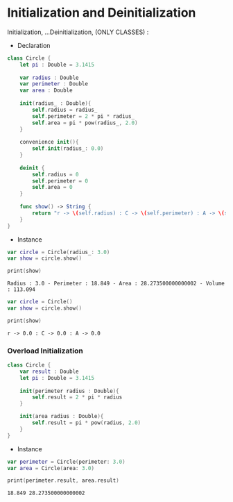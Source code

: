 # Initialization and Deinitialization
Initialization, ...Deinitialization, (ONLY CLASSES) :

- Declaration
```swift
class Circle {
    let pi : Double = 3.1415
    
    var radius : Double
    var perimeter : Double
    var area : Double
    
    init(radius_ : Double){
        self.radius = radius_
        self.perimeter = 2 * pi * radius_
        self.area = pi * pow(radius_, 2.0)
    }
    
    convenience init(){
        self.init(radius_: 0.0)
    }
    
    deinit {
        self.radius = 0
        self.perimeter = 0
        self.area = 0
    }
    
    func show() -> String {
        return "r -> \(self.radius) : C -> \(self.perimeter) : A -> \(self.area)"
    }
}
```

- Instance
```swift
var circle = Circle(radius_: 3.0)
var show = circle.show()

print(show)
```
```
Radius : 3.0 - Perimeter : 18.849 - Area : 28.273500000000002 - Volume : 113.094
```
```swift
var circle = Circle()
var show = circle.show()

print(show)
```
```
r -> 0.0 : C -> 0.0 : A -> 0.0
```

### Overload Initialization
```swift
class Circle {
    var result : Double
    let pi : Double = 3.1415
    
    init(perimeter radius : Double){
        self.result = 2 * pi * radius
    }

    init(area radius : Double){
        self.result = pi * pow(radius, 2.0)
    }
}
```
- Instance
```swift
var perimeter = Circle(perimeter: 3.0)
var area = Circle(area: 3.0)

print(perimeter.result, area.result)
```
```
18.849 28.273500000000002
```

